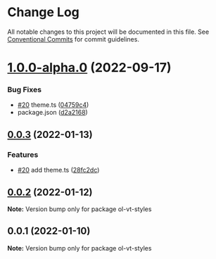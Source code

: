 # Change Log

All notable changes to this project will be documented in this file.
See [Conventional Commits](https://conventionalcommits.org) for commit guidelines.

# [1.0.0-alpha.0](https://github.com/cieloazul310/ol-vt-styles/compare/v0.0.3...v1.0.0-alpha.0) (2022-09-17)


### Bug Fixes

* [#20](https://github.com/cieloazul310/ol-vt-styles/issues/20) theme.ts ([04759c4](https://github.com/cieloazul310/ol-vt-styles/commit/04759c4743deebb8bf059228e9cbb29ae20ef0f4))
* package.json ([d2a2168](https://github.com/cieloazul310/ol-vt-styles/commit/d2a21687fdec2af0929684947b9d14f850a84373))





## [0.0.3](https://github.com/cieloazul310/ol-vt-styles/compare/v0.0.2...v0.0.3) (2022-01-13)


### Features

* [#20](https://github.com/cieloazul310/ol-vt-styles/issues/20) add theme.ts ([28fc2dc](https://github.com/cieloazul310/ol-vt-styles/commit/28fc2dc1bea202d3c6bf507c13b31b876c990b2c))





## [0.0.2](https://github.com/cieloazul310/ol-vt-styles/compare/v0.0.1...v0.0.2) (2022-01-12)

**Note:** Version bump only for package ol-vt-styles





## 0.0.1 (2022-01-10)

**Note:** Version bump only for package ol-vt-styles
